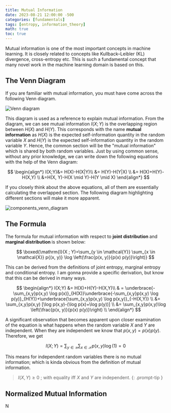 ```yaml
---
title: Mutual Information
date: 2023-08-21 12:00:00 -500
categories: [fundamentals]
tags: [entropy, information_theory]
math: true
toc: true
---
```


Mutual information is one of the most important concepts in machine learning. It is closely related to concepts like Kullback–Leibler (KL) divergence, cross-entropy etc. This is such a fundamental concept that many novel work in the machine learning domain is based on this.

## The Venn Diagram

If you are familiar with mutual information, you must have come across the following Venn diagram.

![Venn diagram](https://i.ibb.co/cX3n5HJ/chrome-1n-Xw-UGxw-IH.png)


This diagram is used as a reference to explain mutual information. From the diagram, we can see mutual information $I(X; Y)$ is the overlapping region between $H(X)$ and $H(Y)$.  This corresponds with the name <b>mutual information</b> as $H(X)$ is the expected self-information quantity in the random variable $X$ and $H(Y)$ is the expected self-information quantity in the random variable $Y$. Hence, the common section will be the "mutual information" which is shared by both random variables. Just by using common sense, without any prior knowledge, we can write down the following equations with the help of the Venn diagram:

$$
\begin{align*}
I(X;Y)&= H(X)-H(X|Y)\\
      &= H(Y)-H(Y|X) \\
      &= H(X)+H(Y)-H(X,Y) \\
      &=H(X, Y)-H(X \mid Y)-H(Y \mid X)
\end{align*}
$$

If you closely think about the above equations, all of them are essentially calculating the overlapped section. The following diagram highlighting different sections will make it more apparent.

![components_venn_diagram](https://i.ibb.co/mbdQ8gd/chrome-8-Po-PNu-RVOA.png)


## The Formula 

The formula for mutual information with respect to <b> joint distribution </b> and <b> marginal distribution </b> is shown below:

$$
\boxed{\mathrm{I}(X ; Y)=\sum_{y \in \mathcal{Y}} \sum_{x \in \mathcal{X}} p{(x, y)} \log \left(\frac{p(x, y)}{p(x) p(y)}\right)}
$$

This can be derived from the definitions of joint entropy, marginal entropy and conditional entropy. I am gonna provide a specific derivation, but know that this can be derived in many ways.

$$
\begin{align*}
I(X;Y) &= H(X)+H(Y)-H(X,Y)\\
       & = \underbrace{-\sum_{x,y}p(x,y) \log p(x)}_{H(X)}\underbrace{-\sum_{x,y}p(x,y) \log p(y)}_{H(Y)}+\underbrace{\sum_{x,y}p(x,y) \log p(x,y)}_{-H(X,Y)} \\
       &= \sum_{x,y}p(x,y) [\log p(x,y)-(\log p(x)+\log p(y))] \\
       &= \sum_{x,y}p(x,y)\log \left(\frac{p(x, y)}{p(x) p(y)}\right) \\
\end{align*}
$$

A significant observation that becomes apparent upon closer examination of the equation is what happens when the random variable $X$ and $Y$ are independent. When they are independent we know that $p(x,y)=p(x)p(y)$. Therefore, we get 

$$
I(X;Y)= \sum_{y \in \mathcal{Y}} \sum_{x \in \mathcal{X}} p{(x, y)} \log \left(1\right)=0
$$

This means for independent random variables there is no mutual information; which is kinda obvious from the definition of mutual information.

> $I(X,Y) \geq 0$ ; with equality iff $X$ and $Y$ are independent.
{: .prompt-tip }

## Normalized Mutual Information

N